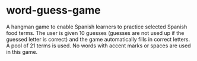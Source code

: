 # word-guess-game

A hangman game to enable Spanish learners to practice selected Spanish food terms. The user is given 10 guesses (guesses are not used up if the guessed letter is correct) and the game automatically fills in correct letters. A pool of 21 terms is used. No words with accent marks or spaces are used in this game.

